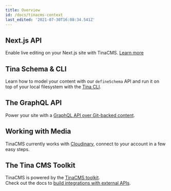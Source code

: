 ```yaml
---
title: Overview
id: /docs/tinacms-context
last_edited: '2021-07-30T16:08:34.541Z'
---
```

## Next.js API

Enable live editing on your Next.js site with TinaCMS. [Learn more](/docs/tinacms-context)

## Tina Schema & CLI

Learn how to model your content with our `defineSchema` API and run it on top of your local filesystem with the [Tina CLI](/docs/cli-overview).

## The GraphQL API

Power your site with a [GraphQL API over Git-backed content](/docs/graphql).

## Working with Media

TinaCMS currently works with [Cloudinary](/docs/media-cloudinary/), connect to your account in a few easy steps.

## The Tina CMS Toolkit

TinaCMS is powered by the [TinaCMS toolkit](/docs/toolkit/).   
Check out the docs to [build integrations with external APIs](/docs/apis/).